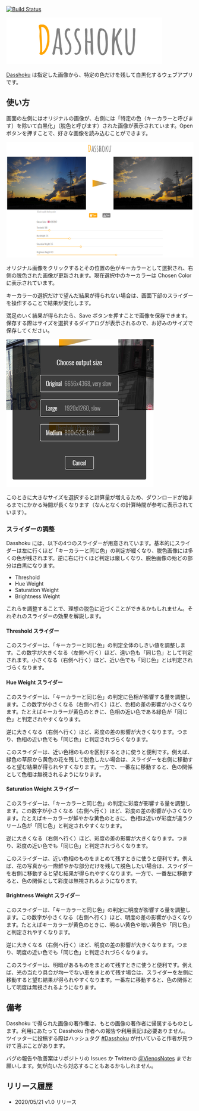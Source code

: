 [![Build Status](https://travis-ci.com/VienosNotes/Dasshoku.svg?branch=master)](https://travis-ci.com/VienosNotes/Dasshoku)

![dasshoku_logo](docs/img/dasshoku_logo.png)

[Dasshoku](https://vienosnotes.github.io/Dasshoku/) は指定した画像から、特定の色だけを残して白黒化するウェブアプリです。


## 使い方

画面の左側にはオリジナルの画像が、右側には「特定の色（キーカラーと呼びます）を除いて白黒化」（脱色と呼びます）された画像が表示されています。Open ボタンを押すことで、好きな画像を読み込むことができます。

![dasshoku_main](docs/img/main_screen.png)

オリジナル画像をクリックするとその位置の色がキーカラーとして選択され、右側の脱色された画像が更新されます。現在選択中のキーカラーは Chosen Color に表示されています。

キーカラーの選択だけで望んだ結果が得られない場合は、画面下部のスライダーを操作することで結果が変化します。

満足のいく結果が得られたら、Save ボタンを押すことで画像を保存できます。保存する際はサイズを選択するダイアログが表示されるので、お好みのサイズで保存してください。

![size_chooser](docs/img/choose_size.png)

このときに大きなサイズを選択すると計算量が増えるため、ダウンロードが始まるまでにかかる時間が長くなります（なんとなくの計算時間が参考に表示されています）。

### スライダーの調整

Dasshoku には、以下の4つのスライダーが用意されています。基本的にスライダーは左に行くほど「キーカラーと同じ色」の判定が緩くなり、脱色画像には多くの色が残されます。逆に右に行くほど判定は厳しくなり、脱色画像の殆どの部分は白黒になります。

* Threshold
* Hue Weight
* Saturation Weight
* Brightness Weight

これらを調整することで、理想の脱色に近づくことができるかもしれません。それぞれのスライダーの効果を解説します。

#### Threshold スライダー

このスライダーは、「キーカラーと同じ色」の判定全体のしきい値を調整します。この数字が大きくなる（左側へ行く）ほど、遠い色も「同じ色」として判定されます。小さくなる（右側へ行く）ほど、近い色でも「同じ色」とは判定されづらくなります。

#### Hue Weight スライダー

このスライダーは、「キーカラーと同じ色」の判定に色相が影響する量を調整します。この数字が小さくなる（右側へ行く）ほど、色相の差の影響が小さくなります。たとえばキーカラーが黄色のときに、色相の近い色である緑色が「同じ色」と判定されやすくなります。

逆に大きくなる（右側へ行く）ほど、彩度の差の影響が大きくなります。つまり、色相の近い色でも「同じ色」と判定されづらくなります。

このスライダーは、近い色相のものを区別するときに使うと便利です。例えば、緑色の草原から黄色の花を残して脱色したい場合は、スライダーを右側に移動すると望む結果が得られやすくなります。一方で、一番左に移動すると、色の関係として色相は無視されるようになります。

#### Saturation Weight スライダー

このスライダーは、「キーカラーと同じ色」の判定に彩度が影響する量を調整します。この数字が小さくなる（右側へ行く）ほど、彩度の差の影響が小さくなります。たとえばキーカラーが鮮やかな黄色のときに、色相は近いが彩度が違うクリーム色が「同じ色」と判定されやすくなります。 

逆に大きくなる（右側へ行く）ほど、彩度の差の影響が大きくなります。つまり、彩度の近い色でも「同じ色」と判定されづらくなります。

このスライダーは、近い色相のものをまとめて残すときに使うと便利です。例えば、花の写真から一際鮮やかな部分だけを残して脱色したい場合は、スライダーを右側に移動すると望む結果が得られやすくなります。一方で、一番左に移動すると、色の関係として彩度は無視されるようになります。

#### Brightness Weight スライダー

このスライダーは、「キーカラーと同じ色」の判定に明度が影響する量を調整します。この数字が小さくなる（右側へ行く）ほど、明度の差の影響が小さくなります。たとえばキーカラーが黄色のときに、明るい黄色や暗い黄色や「同じ色」と判定されやすくなります。

逆に大きくなる（右側へ行く）ほど、明度の差の影響が大きくなります。つまり、明度の近い色でも「同じ色」と判定されづらくなります。

このスライダーは、明暗があるものをまとめて残すときに使うと便利です。例えば、光の当たり具合が均一でない車をまとめて残す場合は、スライダーを左側に移動すると望む結果が得られやすくなります。一番左に移動すると、色の関係として明度は無視されるようになります。

## 備考

Dasshoku で得られた画像の著作権は、もとの画像の著作者に帰属するものとします。利用にあたって Dasshoku 作者への報告や利用表記は必要ありません。ツイッターに投稿する際はハッシュタグ [#Dasshoku](https://twitter.com/search?q=%23Dasshoku) が付いていると作者が見つけて喜ぶことがあります。

バグの報告や改善案はリポジトリの Issues か Twitterの [＠VienosNotes](https://twitter.com/VienosNotes) までお願いします。気が向いたら対応することもあるかもしれません。

## リリース履歴

* 2020/05/21 v1.0 リリース
